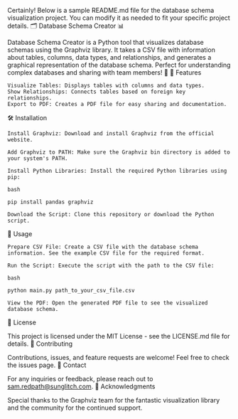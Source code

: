 Certainly! Below is a sample README.md file for the database schema visualization project. You can modify it as needed to fit your specific project details.
🗂️ Database Schema Creator 📊

Database Schema Creator is a Python tool that visualizes database schemas using the Graphviz library. It takes a CSV file with information about tables, columns, data types, and relationships, and generates a graphical representation of the database schema. Perfect for understanding complex databases and sharing with team members! 🎉
🚀 Features

    Visualize Tables: Displays tables with columns and data types.
    Show Relationships: Connects tables based on foreign key relationships.
    Export to PDF: Creates a PDF file for easy sharing and documentation.

🛠️ Installation

    Install Graphviz: Download and install Graphviz from the official website.

    Add Graphviz to PATH: Make sure the Graphviz bin directory is added to your system's PATH.

    Install Python Libraries: Install the required Python libraries using pip:

    bash

    pip install pandas graphviz

    Download the Script: Clone this repository or download the Python script.

🏃 Usage

    Prepare CSV File: Create a CSV file with the database schema information. See the example CSV file for the required format.

    Run the Script: Execute the script with the path to the CSV file:

    bash

    python main.py path_to_your_csv_file.csv

    View the PDF: Open the generated PDF file to see the visualized database schema.

📝 License

This project is licensed under the MIT License - see the LICENSE.md file for details.
🤝 Contributing

Contributions, issues, and feature requests are welcome! Feel free to check the issues page.
📧 Contact

For any inquiries or feedback, please reach out to sam.redpath@sunglitch.com.
🌟 Acknowledgments

Special thanks to the Graphviz team for the fantastic visualization library and the community for the continued support.